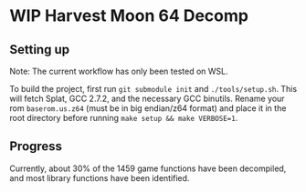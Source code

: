 # WIP Harvest Moon 64 Decomp

## Setting up

Note: The current workflow has only been tested on WSL. 

To build the project, first run `git submodule init` and `./tools/setup.sh`. This will fetch Splat, GCC 2.7.2, and the necessary GCC binutils. Rename your rom `baserom.us.z64` (must be in big endian/z64 format) and place it in the root directory before running `make setup && make VERBOSE=1`.

## Progress

Currently, about 30% of the 1459 game functions have been decompiled, and most library functions have been identified.
